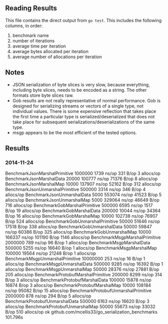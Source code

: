 ## Reading Results

This file contains the direct output from `go test`. This includes the following columns, in order:

1. benchmark name
2. number of iterations
3. average time per iteration
4. average bytes allocated per iteration
5. average number of allocations per iteration

## Notes

- JSON serialization of byte slices is very slow, because everything, including byte slices, needs to be encoded as a string. The other formats store byte slices raw.
- Gob results are not really representative of normal performance. Gob is designed for serializing streams or vectors of a single type, not individual values. There is some expensive reflection that takes place the first time a particular type is serialized/deserialized that does not take place for subsequent serializations/deserializations of the same type.
- msgp appears to be the most efficient of the tested options.

## Results

### 2014-11-24

BenchmarkJsonMarshalPrimitive	 1000000	      1739 ns/op	     331 B/op	       3 allocs/op
BenchmarkJsonMarshalData	   20000	    100777 ns/op	   71376 B/op	       8 allocs/op
BenchmarkJsonMarshalMap	   10000	    137907 ns/op	   52162 B/op	     312 allocs/op
BenchmarkJsonUnmarshalPrimitive	  500000	      3314 ns/op	     346 B/op	       4 allocs/op
BenchmarkJsonUnmarshalData	    5000	    553074 ns/op	   41523 B/op	       5 allocs/op
BenchmarkJsonUnmarshalMap	    5000	    329064 ns/op	   46649 B/op	     716 allocs/op
BenchmarkGobMarshalPrimitive	  500000	      6595 ns/op	    1517 B/op	      19 allocs/op
BenchmarkGobMarshalData	  200000	     10044 ns/op	   34364 B/op	      16 allocs/op
BenchmarkGobMarshalMap	   10000	    102738 ns/op	   76907 B/op	     524 allocs/op
BenchmarkGobUnmarshalPrimitive	   50000	     51646 ns/op	   17518 B/op	     338 allocs/op
BenchmarkGobUnmarshalData	   50000	     59847 ns/op	   60386 B/op	     325 allocs/op
BenchmarkGobUnmarshalMap	   10000	    166337 ns/op	  101190 B/op	    1146 allocs/op
BenchmarkMsgpMarshalPrimitive	 2000000	       789 ns/op	      96 B/op	       1 allocs/op
BenchmarkMsgpMarshalData	  500000	      5255 ns/op	   16640 B/op	       1 allocs/op
BenchmarkMsgpMarshalMap	  100000	     19564 ns/op	   21248 B/op	       1 allocs/op
BenchmarkMsgpUnmarshalPrimitive	10000000	       253 ns/op	      16 B/op	       1 allocs/op
BenchmarkMsgpUnmarshalData	  500000	      9285 ns/op	   16392 B/op	       1 allocs/op
BenchmarkMsgpUnmarshalMap	   50000	     28376 ns/op	   27881 B/op	     205 allocs/op
BenchmarkProtobufMarshalPrimitive	  200000	      8299 ns/op	     314 B/op	       3 allocs/op
BenchmarkProtobufMarshalData	  100000	     15878 ns/op	   16874 B/op	       3 allocs/op
BenchmarkProtobufMarshalMap	   10000	    108184 ns/op	   95082 B/op	      15 allocs/op
BenchmarkProtobufUnmarshalPrimitive	 2000000	       878 ns/op	     294 B/op	       5 allocs/op
BenchmarkProtobufUnmarshalData	  500000	      6163 ns/op	   16620 B/op	       3 allocs/op
BenchmarkProtobufUnmarshalMap	   50000	     55673 ns/op	   33032 B/op	     510 allocs/op
ok  	github.com/mcellis33/go_serialization_benchmarks	101.796s
